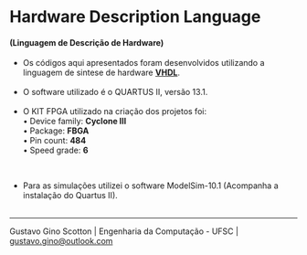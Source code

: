 # Hardware Description Language 
<h4>(Linguagem de Descrição de Hardware)</h4>

- Os códigos aqui apresentados foram desenvolvidos utilizando a linguagem de sintese de hardware <a href="https://pt.wikipedia.org/wiki/VHDL"><b>VHDL</b></a>.
<br><br>
- O software utilizado é o QUARTUS II, versão 13.1.
<br><br>
- O  KIT FPGA utilizado na criação dos projetos foi:<br>
• Device family: <b>Cyclone III</b><br>
• Package: <b>FBGA</b><br>
• Pin count: <b>484</b><br>
• Speed grade: <b>6</b><br>
<br>

- Para as simulações utilizei o software ModelSim-10.1 (Acompanha a instalação do Quartus II).
<br><br>

-------------------
Gustavo Gino Scotton    |   Engenharia da Computação - UFSC   |   gustavo.gino@outlook.com
